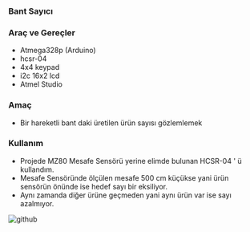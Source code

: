 ### Bant Sayıcı
### Araç ve Gereçler
- Atmega328p (Arduino)
- hcsr-04
- 4x4 keypad
- i2c 16x2 lcd
- Atmel Studio
### Amaç
- Bir hareketli bant daki üretilen ürün sayısı gözlemlemek
### Kullanım
- Projede MZ80 Mesafe Sensörü yerine elimde bulunan HCSR-04 ' ü kullandım.
- Mesafe Sensöründe ölçülen mesafe 500 cm küçükse yani ürün sensörün önünde ise hedef sayı bir eksiliyor.
- Aynı zamanda diğer ürüne geçmeden yani aynı ürün var ise sayı azalmıyor.

![github](https://media.giphy.com/media/G8WdTkYxnLcAEiEnVz/giphy.gif)
